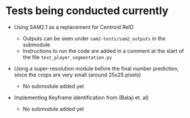 # Tests being conducted currently

- Using SAM2.1 as a replacement for Centroid ReID
    - Outputs can be seen under `sam2-tests/sam2_outputs` in the submodule.
    - Instructions to run the code are added in a comment at the start of the file `test_player_segmentation.py`

- Using a super-resolution module before the final number prediction, since the crops are very small (around 25x25 pixels)
    - No submodule added yet

- Implementing Keyframe identification from (Balaji et. al)
    - No submodule added yet